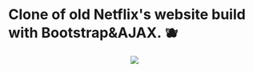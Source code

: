 # Clone of old Netflix's website build with Bootstrap&AJAX. 🫐
<p align="center">
<img src="https://i.pinimg.com/564x/a1/a2/8a/a1a28a033c489ca0326c5ff76cacc6cd.jpg">
</p>
